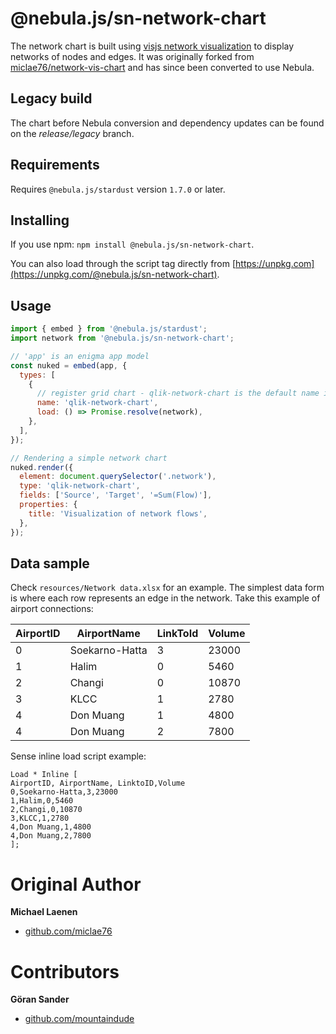 # @nebula.js/sn-network-chart

The network chart is built using [visjs network visualization](https://github.com/visjs/vis-network) to display networks of nodes and edges. It was originally forked from [miclae76/network-vis-chart](miclae76/network-vis-chart) and has since been converted to use Nebula.

## Legacy build
The chart before Nebula conversion and dependency updates can be found on the *release/legacy* branch. 

## Requirements

Requires `@nebula.js/stardust` version `1.7.0` or later.

## Installing

If you use npm: `npm install @nebula.js/sn-network-chart`.

You can also load through the script tag directly from [https://unpkg.com](https://unpkg.com/@nebula.js/sn-network-chart).

## Usage

```js
import { embed } from '@nebula.js/stardust';
import network from '@nebula.js/sn-network-chart';

// 'app' is an enigma app model
const nuked = embed(app, {
  types: [
    {
      // register grid chart - qlik-network-chart is the default name in sense
      name: 'qlik-network-chart',
      load: () => Promise.resolve(network),
    },
  ],
});

// Rendering a simple network chart
nuked.render({
  element: document.querySelector('.network'),
  type: 'qlik-network-chart',
  fields: ['Source', 'Target', '=Sum(Flow)'],
  properties: {
    title: 'Visualization of network flows',
  },
});
```

## Data sample

Check `resources/Network data.xlsx` for an example. The simplest data form is where each row represents an edge in the network. Take this example of airport connections:

| AirportID | AirportName    | LinkToId | Volume |
|-----------|----------------|----------|--------|
| 0         | Soekarno-Hatta | 3        | 23000  |
| 1         | Halim          | 0        | 5460   |
| 2         | Changi         | 0        | 10870  |
| 3         | KLCC           | 1        | 2780   |
| 4         | Don Muang      | 1        | 4800   |
| 4         | Don Muang      | 2        | 7800   |

Sense inline load script example:

```
Load * Inline [
AirportID, AirportName, LinktoID,Volume
0,Soekarno-Hatta,3,23000
1,Halim,0,5460
2,Changi,0,10870
3,KLCC,1,2780
4,Don Muang,1,4800
4,Don Muang,2,7800
];
```

# Original Author
**Michael Laenen**
* [github.com/miclae76](https://github.com/miclae76)

# Contributors
**Göran Sander**
* [github.com/mountaindude](https://github.com/mountaindude)

